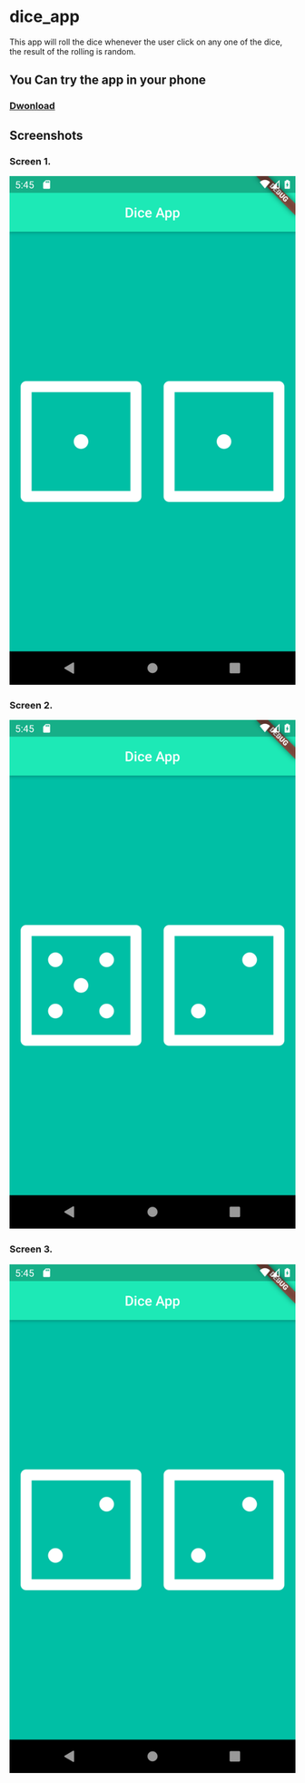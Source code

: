 # dice_app

This app will roll the dice whenever the user click on any one of the dice, the result of the rolling is random.
## You Can try the app in your phone

### [Dwonload](https://github.com/ali-taha-projects/flutter-projects/raw/master/dice_app/flutter-apks/app.apk)

## Screenshots

### Screen 1.
![1](screenshots/1.png)
### Screen 2.
![2](screenshots/2.png)
### Screen 3.
![3](screenshots/3.png)
